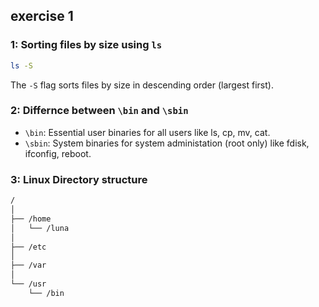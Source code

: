 ## exercise 1
### 1: Sorting files by size using `ls`

```bash
ls -S
```
The `-S` flag sorts files by size in descending order (largest first).

### 2: Differnce between  `\bin` and `\sbin`

- `\bin`: Essential user binaries for all users like ls, cp, mv, cat.
- `\sbin`: System binaries for system administation (root only) like fdisk, ifconfig, reboot.

### 3: Linux Directory structure

```bash
/
│
├── /home
│   └── /luna
│
├── /etc
│
├── /var
│
└── /usr
    └── /bin
```